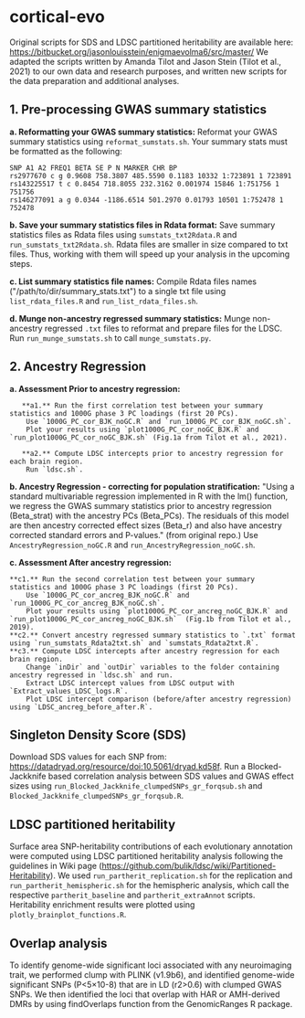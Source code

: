 # cortical-evo

Original scripts for SDS and LDSC partitioned heritability are available here:
https://bitbucket.org/jasonlouisstein/enigmaevolma6/src/master/
We adapted the scripts written by Amanda Tilot and Jason Stein (Tilot et al., 2021) to our own data and research purposes, and written new scripts for the data preparation and additional analyses.

## 1. Pre-processing GWAS summary statistics

**a. Reformatting your GWAS summary statistics:**
Reformat your GWAS summary statistics using `reformat_sumstats.sh`.
Your summary stats must be formatted as the following:

```
SNP A1 A2 FREQ1 BETA SE P N MARKER CHR BP
rs2977670 c g 0.9608 758.3807 485.5590 0.1183 10332 1:723891 1 723891
rs143225517 t c 0.8454 718.8055 232.3162 0.001974 15846 1:751756 1 751756
rs146277091 a g 0.0344 -1186.6514 501.2970 0.01793 10501 1:752478 1 752478
```

**b. Save your summary statistics files in Rdata format:**
Save summary statistics files as Rdata files using `sumstats_txt2Rdata.R` and `run_sumstats_txt2Rdata.sh`.
Rdata files are smaller in size compared to txt files. Thus, working with them will speed up your analysis in the upcoming steps.

**c. List summary statistics file names:**
Compile Rdata files names ("/path/to/dir/summary_stats.txt") to a single txt file using `list_rdata_files.R` and `run_list_rdata_files.sh`.

**d. Munge non-ancestry regressed summary statistics:**
Munge non-ancestry regressed `.txt` files to reformat and prepare files for the LDSC. Run `run_munge_sumstats.sh` to call `munge_sumstats.py`.

## 2. Ancestry Regression

**a. Assessment Prior to ancestry regression:**

       **a1.** Run the first correlation test between your summary statistics and 1000G phase 3 PC loadings (first 20 PCs).
        Use `1000G_PC_cor_BJK_noGC.R` and `run_1000G_PC_cor_BJK_noGC.sh`.
        Plot your results using `plot1000G_PC_cor_noGC_BJK.R` and `run_plot1000G_PC_cor_noGC_BJK.sh` (Fig.1a from Tilot et al., 2021).

       **a2.** Compute LDSC intercepts prior to ancestry regression for each brain region.
        Run `ldsc.sh`.

**b. Ancestry Regression - correcting for population stratification:**
"Using a standard multivariable regression implemented in R with the lm() function, we regress the GWAS summary statistics prior to ancestry regression (Beta_strat) with the ancestry PCs (Beta_PCs). The residuals of this model are then ancestry corrected effect sizes (Beta_r) and also have ancestry corrected standard errors and P-values." (from original repo.)
Use `AncestryRegression_noGC.R` and `run_AncestryRegression_noGC.sh`.

**c. Assessment After ancestry regression:**

    **c1.** Run the second correlation test between your summary statistics and 1000G phase 3 PC loadings (first 20 PCs).
        Use `1000G_PC_cor_ancreg_BJK_noGC.R` and `run_1000G_PC_cor_ancreg_BJK_noGC.sh`.
        Plot your results using `plot1000G_PC_cor_ancreg_noGC_BJK.R` and `run_plot1000G_PC_cor_ancreg_noGC_BJK.sh`  (Fig.1b from Tilot et al., 2019).
    **c2.** Convert ancestry regressed summary statistics to `.txt` format using `run_sumstats_Rdata2txt.sh` and `sumstats_Rdata2txt.R`.
    **c3.** Compute LDSC intercepts after ancestry regression for each brain region.
        Change `inDir` and `outDir` variables to the folder containing ancestry regressed in `ldsc.sh` and run.
        Extract LDSC intercept values from LDSC output with `Extract_values_LDSC_logs.R`.
        Plot LDSC intercept comparison (before/after ancestry regression) using `LDSC_ancreg_before_after.R`.

## Singleton Density Score (SDS)

Download SDS values for each SNP from: https://datadryad.org/resource/doi:10.5061/dryad.kd58f.
Run a Blocked-Jackknife based correlation analysis between SDS values and GWAS effect sizes using `run_Blocked_Jackknife_clumpedSNPs_gr_forqsub.sh` and `Blocked_Jackknife_clumpedSNPs_gr_forqsub.R`.

## LDSC partitioned heritability

Surface area SNP-heritability contributions of each evolutionary annotation were computed using LDSC partitioned heritability analysis following the guidelines in Wiki page (https://github.com/bulik/ldsc/wiki/Partitioned-Heritability).
We used `run_partherit_replication.sh` for the replication and `run_partherit_hemispheric.sh` for the hemispheric analysis, which call the respective `partherit_baseline` and `partherit_extraAnnot` scripts.
Heritability enrichment results were plotted using `plotly_brainplot_functions.R`.

## Overlap analysis

To identify genome-wide significant loci associated with any neuroimaging trait, we performed clump with PLINK (v1.9b6), and identified genome-wide significant SNPs (P<5×10-8) that are in LD (r2>0.6) with clumped GWAS SNPs. We then identified the loci that overlap with HAR or AMH-derived DMRs by using  findOverlaps function from the GenomicRanges R package.
